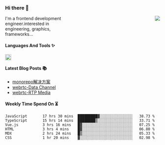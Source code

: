 <!--
**zhaohuanyuu/zhaohuanyuu** is a ✨ _special_ ✨ repository because its `README.md` (this file) appears on your GitHub profile.
-->

### Hi there 👋

<picture>
  <source media="(prefers-color-scheme: dark)" srcset="https://github-readme-stats.vercel.app/api?username=zhaohuanyuu&count_private=true&show_icons=true&theme=city_lights&hide_title=true">
  <img align="right" src="https://github-readme-stats.vercel.app/api?username=zhaohuanyuu&count_private=true&show_icons=true&hide_title=true">
</picture>

<p align="left" style="width:40%">I'm a frontend development engineer.interested in engineering, graphics, frameworks...</p>

#### Languages And Tools ✨

<img align="left" height="20" src="https://skillicons.dev/icons?i=js,ts,nodejs,react,vue,gatsby,materialui,graphql,nestjs,electron,flutter" />

</br>

#### Latest Blog Posts 📚
<!-- BLOG-POST-LIST:START -->
- [monorepo解决方案](https://zhy.gatsbyjs.io/blog/monorepos)
- [webrtc-Data Channel](https://zhy.gatsbyjs.io/blog/webrtc-dc)
- [webrtc-RTP Media](https://zhy.gatsbyjs.io/blog/webrtc-RtpMedia)
<!-- BLOG-POST-LIST:END -->

#### Weekly Time Spend On ⏳
<!--START_SECTION:waka-->

```text
JavaScript       17 hrs 30 mins  █████████▓░░░░░░░░░░░░░░░   38.73 %
TypeScript       15 hrs 14 mins  ████████▒░░░░░░░░░░░░░░░░   33.71 %
Vue.js           3 hrs 16 mins   █▓░░░░░░░░░░░░░░░░░░░░░░░   07.25 %
HTML             3 hrs 4 mins    █▓░░░░░░░░░░░░░░░░░░░░░░░   06.80 %
MDX              2 hrs 24 mins   █▒░░░░░░░░░░░░░░░░░░░░░░░   05.33 %
CSS              1 hr 20 mins    ▓░░░░░░░░░░░░░░░░░░░░░░░░   02.98 %
```

<!--END_SECTION:waka-->
